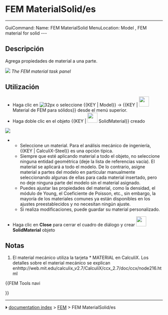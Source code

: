 # FEM MaterialSolid/es
---
 GuiCommand:   Name: FEM MaterialSolid    MenuLocation: Model , FEM material for solid   ---


</div>

## Descripción

Agrega propiedades de material a una parte.

![](images/FEMMaterialSolidProperties.png ) 
*The FEM material task panel*


<div class="mw-translate-fuzzy">

## Utilización


</div>


<div class="mw-translate-fuzzy">

-   Haga clic en ![ 32px](images/_FEM_MaterialSolid.png ) o seleccione {{KEY | Model}} → {{KEY | <img src="images/_FEM_MaterialSolid.png_" width= 32px> Material de FEM para sólidos}} desde el menú superior.
-   Haga doble clic en el objeto {{KEY | <img src="images/_FEM_MaterialSolid.png_" width= 32px> SolidMaterial}} creado

![](images/FEMMaterialProperties.PNG )

-   -   Seleccione un material. Para el análisis mecánico de ingeniería, {{KEY | CalculiX-Steel}} es una opción típica.
    -   Siempre que esté aplicando material a todo el objeto, no seleccione ninguna entidad geométrica (deje la lista de referencias vacía). El material se aplicará a todo el modelo. De lo contrario, asigne material a partes del modelo en particular manualmente seleccionando algunas de ellas para cada material insertado, pero no deje ninguna parte del modelo sin el material asignado.
    -   Puedes ajustar las propiedades del material, como la densidad, el módulo de Young, el Coeficiente de Poisson, etc., sin embargo, la mayoría de los materiales comunes ya están disponibles en los ajustes preestablecidos y no necesitan ningún ajuste.
    -   Si realiza modificaciones, puede guardar su material personalizado.

-   Haga clic en **Close** para cerrar el cuadro de diálogo y crear **<img src="images/FEM_MaterialSolid.png" width=32px> SolidMaterial** objeto


</div>

## Notas


<div class="mw-translate-fuzzy">

1.  El material mecánico utiliza la tarjeta \* MATERIAL en CalculiX. Los detalles sobre el material mecánico se explican enhttp://web.mit.edu/calculix_v2.7/CalculiX/ccx_2.7/doc/ccx/node216.html


</div>





{{FEM Tools navi

}}



---
⏵ [documentation index](../README.md) > [FEM](Category_FEM.md) > FEM MaterialSolid/es
